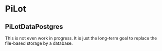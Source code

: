 # PiLot
## PiLotDataPostgres

This is not even work in progress. It is just the long-term goal to replace the file-based storage by a database.

